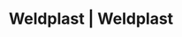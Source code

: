 ---
Filename: "eshop-products-variant173"
Link: "file:/Users/vinayakpatel/Downloads/www.weldplast.cz/eshop_products_compare/add/eshop-products-variant173"
product_name: "null"
product_id: "null"
title: "Weldplast | Weldplast"
product_desc: ""
product_specs: ""
product_downloads: ""
href: ""
p_desc_2: ""
accessories: ""
similar_products: ""
---